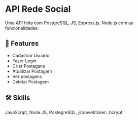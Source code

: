 # API Rede Social

Uma API feita com PostgreSQL, JS, Express.js, Node.js com as funcionalidades:

## 📌 Features

<ul>
  <li>Cadastrar Usuário</li>
  <li>Fazer Login</li>
  <li>Criar Postagens</li>
  <li>Atualizar Postagem</li>
  <li>Ver postagens</li>
  <li>Deletar Postagem</li>
</ul>

## 🛠️ Skills

JavaScript, Node.JS, PostegreSQL, jsonwebtoken, bcrypt
